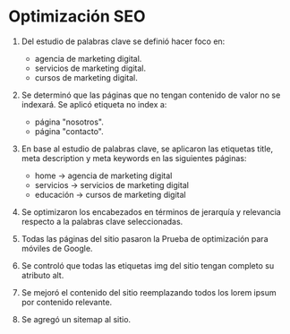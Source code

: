 # Optimización SEO

1. Del estudio de palabras clave se definió hacer foco en:

   - agencia de marketing digital.
   - servicios de marketing digital.
   - cursos de marketing digital.

2. Se determinó que las páginas que no tengan contenido de valor no se indexará. Se aplicó etiqueta no index a:

   - página "nosotros".
   - página "contacto".

3. En base al estudio de palabras clave, se aplicaron las etiquetas title, meta description y meta keywords en las siguientes páginas:

   - home -> agencia de marketing digital
   - servicios -> servicios de marketing digital
   - educación -> cursos de marketing digital

4. Se optimizaron los encabezados en términos de jerarquía y relevancia respecto a la palabras clave seleccionadas.

5. Todas las páginas del sitio pasaron la Prueba de optimización para móviles de Google.

6. Se controló que todas las etiquetas img del sitio tengan completo su atributo alt.

7. Se mejoró el contenido del sitio reemplazando todos los lorem ipsum por contenido relevante.

8. Se agregó un sitemap al sitio.
